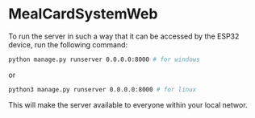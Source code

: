 # MealCardSystemWeb

To run the server in such a way that it can be accessed by the ESP32 device, run the following command:

```bash
python manage.py runserver 0.0.0.0:8000 # for windows
```

or

```bash
python3 manage.py runserver 0.0.0.0:8000 # for linux
```

This will make the server available to everyone within your local networ.
